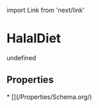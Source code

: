 import Link from 'next/link'
# HalalDiet

undefined

## Properties

<Grid>
* [](/Properties/Schema.org/)

</Grid>

